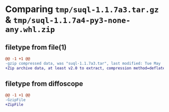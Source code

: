 # Comparing `tmp/suql-1.1.7a3.tar.gz` & `tmp/suql-1.1.7a4-py3-none-any.whl.zip`

## filetype from file(1)

```diff
@@ -1 +1 @@
-gzip compressed data, was "suql-1.1.7a3.tar", last modified: Tue May  7 05:23:46 2024, max compression
+Zip archive data, at least v2.0 to extract, compression method=deflate
```

## filetype from diffoscope

```diff
@@ -1 +1 @@
-GzipFile
+ZipFile
```

